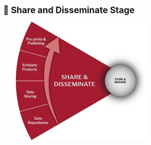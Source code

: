 # 🔘 Share and Disseminate Stage

<figure><img src="../../.gitbook/assets/Share and Disseminate.jpg" alt=""><figcaption></figcaption></figure>
